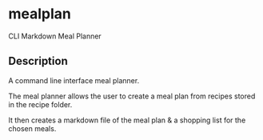 # mealplan
CLI Markdown Meal Planner

## Description

A command line interface meal planner. 

The meal planner allows the user to create a meal plan from recipes stored in the recipe folder.

It then creates a markdown file of the meal plan & a shopping list for the chosen meals.
